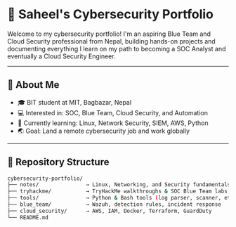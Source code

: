 # 🔐 Saheel's Cybersecurity Portfolio

Welcome to my cybersecurity portfolio! I'm an aspiring Blue Team and Cloud Security professional from Nepal, building hands-on projects and documenting everything I learn on my path to becoming a SOC Analyst and eventually a Cloud Security Engineer.

---

## 🧭 About Me
- 🎓 BIT student at MIT, Bagbazar, Nepal
- 💻 Interested in: SOC, Blue Team, Cloud Security, and Automation
- 🧠 Currently learning: Linux, Network Security, SIEM, AWS, Python
- 🌏 Goal: Land a remote cybersecurity job and work globally

---

## 📁 Repository Structure

```bash
cybersecurity-portfolio/
├── notes/               → Linux, Networking, and Security fundamentals
├── tryhackme/           → TryHackMe walkthroughs & SOC Blue Team labs
├── tools/               → Python & Bash tools (log parser, scanner, etc.)
├── blue_team/           → Wazuh, detection rules, incident response
├── cloud_security/      → AWS, IAM, Docker, Terraform, GuardDuty
└── README.md

